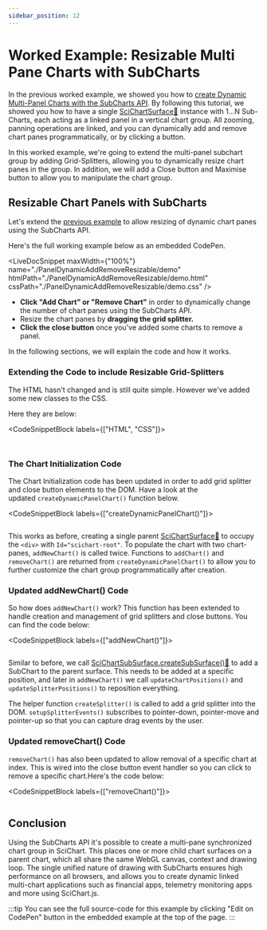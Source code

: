 ```yaml
---
sidebar_position: 12
---
```


# Worked Example: Resizable Multi Pane Charts with SubCharts

In the previous worked example, we showed you how to [create Dynamic Multi-Panel Charts with the SubCharts API](/docs/2d-charts/subcharts-api/exampe-dynamic-multi-panel-charts-with-sub-charts). By following this tutorial, we showed you how to have a single [SciChartSurface:blue_book:](https://www.scichart.com/documentation/js/current/typedoc/classes/scichartsurface.html) instance with 1...N Sub-Charts, each acting as a linked panel in a vertical chart group. All zooming, panning operations are linked, and you can dynamically add and remove chart panes programmatically, or by clicking a button.

In this worked example, we're going to extend the multi-panel subchart group by adding Grid-Splitters, allowing you to dynamically resize chart panes in the group. In addition, we will add a Close button and Maximise button to allow you to manipulate the chart group.

Resizable Chart Panels with SubCharts
-------------------------------------

Let's extend the [previous example](/docs/2d-charts/subcharts-api/exampe-dynamic-multi-panel-charts-with-sub-charts) to allow resizing of dynamic chart panes using the SubCharts API.

Here's the full working example below as an embedded CodePen.

<LiveDocSnippet maxWidth={"100%"} name="./PanelDynamicAddRemoveResizable/demo" htmlPath="./PanelDynamicAddRemoveResizable/demo.html" cssPath="./PanelDynamicAddRemoveResizable/demo.css" />

*   **Click "Add Chart" or "Remove Chart"** in order to dynamically change the number of chart panes using the SubCharts API.
*   Resize the chart panes by **dragging the grid splitter.**
*   **Click the close button** once you've added some charts to remove a panel.

In the following sections, we will explain the code and how it works.


### Extending the Code to include Resizable Grid-Splitters

The HTML hasn't changed and is still quite simple. However we've added some new classes to the CSS.

Here they are below:

<CodeSnippetBlock labels={["HTML", "CSS"]}>
```html file=./PanelDynamicAddRemoveResizable/demo.html
```
```css {} showLineNumbers file=./PanelDynamicAddRemoveResizable/demo.css
```
</CodeSnippetBlock>

### The Chart Initialization Code

The Chart Initialization code has been updated in order to add grid splitter and close button elements to the DOM. Have a look at the updated `createDynamicPanelChart()` function below.

<CodeSnippetBlock labels={["createDynamicPanelChart()"]}>
```ts {8-12} showLineNumbers file=./PanelDynamicAddRemoveResizable/demo.ts start=region_createDynamicPanelChart_start end=region_createDynamicPanelChart_end
```
</CodeSnippetBlock>

This works as before, creating a single parent [SciChartSurface:blue_book:](https://www.scichart.com/documentation/js/current/typedoc/classes/scichartsurface.html) to occupy the `<div>` with `Id="scichart-root"`. To populate the chart with two chart-panes, `addNewChart()` is called twice. Functions to `addChart()` and `removeChart()` are returned from `createDynamicPanelChart()` to allow you to further customize the chart group programmatically after creation.


### Updated addNewChart() Code

So how does `addNewChart()` work? This function has been extended to handle creation and management of grid splitters and close buttons. You can find the code below:

<CodeSnippetBlock labels={["addNewChart()"]}>
```ts {21-26,38-39,32} showLineNumbers file=./PanelDynamicAddRemoveResizable/demo.ts start=region_addNewChart_start end=region_addNewChart_end
```
</CodeSnippetBlock>

Similar to before, we call [SciChartSubSurface.createSubSurface():blue_book:](https://www.scichart.com/documentation/js/v4/typedoc/classes/scichartsubsurface.html) to add a SubChart to the parent surface. This needs to be added at a specific position, and later in `addNewChart()` we call `updateChartPositions()` and `updateSplitterPositions()` to reposition everything.

The helper function `createSplitter()` is called to add a grid splitter into the DOM. `setupSplitterEvents()` subscribes to pointer-down, pointer-move and pointer-up so that you can capture drag events by the user.

### Updated removeChart() Code

`removeChart()` has also been updated to allow removal of a specific chart at index. This is wired into the close button event handler so you can click to remove a specific chart.Here's the code below:

<CodeSnippetBlock labels={["removeChart()"]}>
```ts {13-30} showLineNumbers file=./PanelDynamicAddRemoveResizable/demo.ts start=region_removeChart_start end=region_removeChart_end
```
</CodeSnippetBlock>

Conclusion
----------

Using the SubCharts API it's possible to create a multi-pane synchronized chart group in SciChart. This places one or more child chart surfaces on a parent chart, which all share the same WebGL canvas, context and drawing loop. The single unified nature of drawing with SubCharts ensures high performance on all browsers, and allows you to create dynamic linked multi-chart applications such as financial apps, telemetry monitoring apps and more using SciChart.js.

:::tip
You can see the full source-code for this example by clicking "Edit on CodePen" button in the embedded example at the top of the page.
:::
